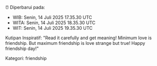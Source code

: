 ⏰ Diperbarui pada:
- WIB: Senin, 14 Juli 2025 17.35.30 UTC
- WITA: Senin, 14 Juli 2025 18.35.30 UTC
- WIT: Senin, 14 Juli 2025 19.35.30 UTC

Kutipan Inspiratif:
"Read it carefully and get meaning! Minimum love is friendship. But maximum friendship is love strange but true! Happy friendship day!"


Kategori: friendship

